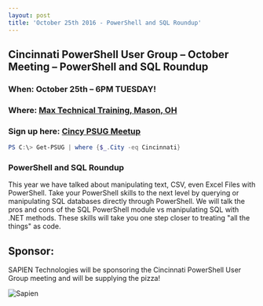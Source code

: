 ```yaml
---
layout: post
title: 'October 25th 2016 - PowerShell and SQL Roundup'
---
```


## Cincinnati PowerShell User Group – October Meeting – PowerShell and SQL Roundup

### When: October 25th – 6PM **TUESDAY!**

### Where: [Max Technical Training, Mason, OH](https://goo.gl/maps/ijBGbvJQR3B2)

### Sign up here: [Cincy PSUG Meetup](http://www.meetup.com/TechLife-Cincinnati/events/234958977/)

```powershell 
PS C:\> Get-PSUG | where {$_.City -eq Cincinnati}
```

### **PowerShell and SQL Roundup**

This year we have talked about manipulating text, CSV, even Excel Files with PowerShell. Take your PowerShell skills to the next level by querying or manipulating SQL databases directly through PowerShell. 
We will talk the pros and cons of the SQL PowerShell module vs manipulating SQL with .NET methods. These skills will take you one step closer to treating "all the things" as code.

## Sponsor:

SAPIEN Technologies will be sponsoring the Cincinnati PowerShell User Group meeting and will be supplying the pizza!

![Sapien](http://cincypowershell.org/img/sapien.jpeg)
